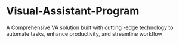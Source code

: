 # Visual-Assistant-Program
A Comprehensive VA solution built with cutting -edge technology to automate tasks, enhance productivity, and streamline workflow 
